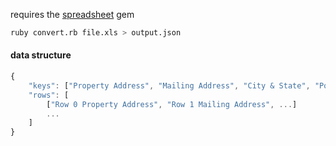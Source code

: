 requires the [spreadsheet](https://github.com/zdavatz/spreadsheet) gem

```sh
ruby convert.rb file.xls > output.json
```

#### data structure

```js
{
	"keys": ["Property Address", "Mailing Address", "City & State", "Postal Code", "Category"]
	"rows": [
		["Row 0 Property Address", "Row 1 Mailing Address", ...]
		...
	]
}
```
